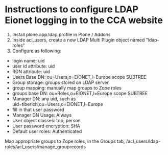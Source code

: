 # Instructions to configure LDAP Eionet logging in to the CCA website

1. Install plone.app.ldap profile in Plone / Addons
2. Inside acl_users, create a new LDAP Multi Plugin object named "ldap-roles"
3. Configure as following:

* login name: uid
* user id attribute: uid
* RDN attribute: uid
* Users Base DN: ou=Users,o=EIONET,l=Europe  scope SUBTREE
* Group storage: groups stored on LDAP server
* group mapping: manually map groups to Zope roles
* groups base DN: ou=Roles,o=EIONET,l=Europe scope SUBTREE
* Manager DN: any uid, such as uid=tiberich,ou=Users,o=EIONET,l=Europe
* fill in that user password
* Manager DN Usage: Always
* User object classes: top, person
* User password encryption: SHA
* Default user roles: Authenticated


Map appropriate groups to Zope roles, in the Groups tab, /acl_users/ldap-roles/acl_users/manage_grouprecords


